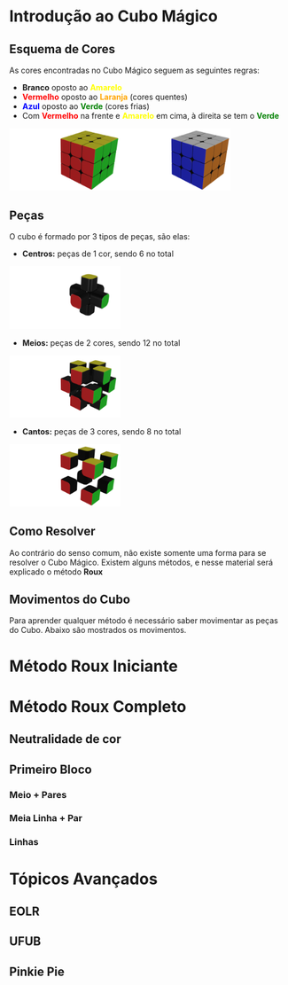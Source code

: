 # Introdução ao Cubo Mágico
## Esquema de Cores
As cores encontradas no Cubo Mágico seguem as seguintes regras:
* **Branco** oposto ao <span style="color:yellow">**Amarelo**</span>
* <span style="color:red">**Vermelho**</span> oposto ao <span style="color:orange">**Laranja**</span> (cores quentes)
* <span style="color:blue">**Azul**</span> oposto ao <span style="color:green">**Verde**</span> (cores frias)
* Com <span style="color:red">**Vermelho**</span> na frente e <span style="color:yellow">**Amarelo**</span> em cima, à direita se tem o <span style="color:green">**Verde**</span>

<img src="cores/cores1.png" alt="drawing" width="200"/><img src="cores/cores2.png" alt="drawing" width="200"/>



## Peças
O cubo é formado por 3 tipos de peças, são elas:
* **Centros:** peças de 1 cor, sendo 6 no total

<img src="pecas/centros.png" alt="drawing" width="200"/>

* **Meios:** peças de 2 cores, sendo 12 no total

<img src="pecas/meios.png" alt="drawing" width="200"/>

* **Cantos:** peças de 3 cores, sendo 8 no total

<img src="pecas/cantos.png" alt="drawing" width="200"/>

## Como Resolver
Ao contrário do senso comum, não existe somente uma forma para se resolver o Cubo Mágico. Existem alguns métodos, e nesse material será explicado o método **Roux**

## Movimentos do Cubo
Para aprender qualquer método é necessário saber movimentar as peças do Cubo. Abaixo são mostrados os movimentos.

# Método Roux Iniciante

# Método Roux Completo
## Neutralidade de cor
## Primeiro Bloco
### Meio + Pares
### Meia Linha + Par
### Linhas

# Tópicos Avançados
## EOLR
## 
## UFUB
## Pinkie Pie